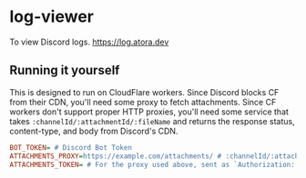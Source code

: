 # log-viewer

To view Discord logs. https://log.atora.dev

## Running it yourself

This is designed to run on CloudFlare workers. Since Discord blocks CF from their CDN, you'll need some proxy to fetch attachments. Since CF workers don't support proper HTTP proxies, you'll need some service that takes `:channelId/:attachmentId/:fileName` and returns the response status, content-type, and body from Discord's CDN.

```ini
BOT_TOKEN= # Discord Bot Token
ATTACHMENTS_PROXY=https://example.com/attachments/ # :channelId/:attachmentId/:fileName
ATTACHMENTS_TOKEN= # For the proxy used above, sent as `Authorization: Bearer {ATTACHMENT_TOKEN}`
```
